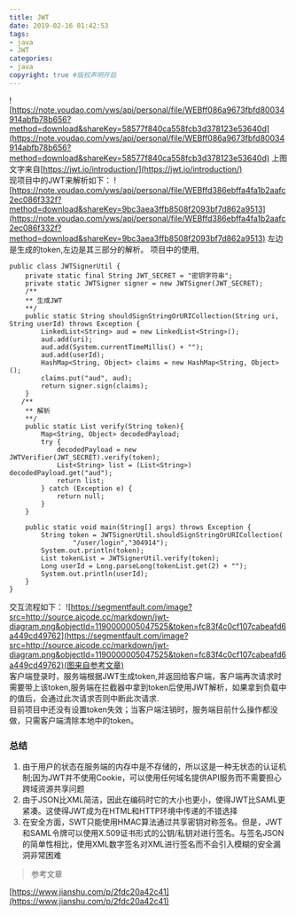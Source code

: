 ```yaml
---
title: JWT
date: 2019-02-16 01:42:53
tags:
- java
- JWT
categories:
- java   
copyright: true #版权声明开启     
---
```

![https://note.youdao.com/yws/api/personal/file/WEBff086a9673fbfd80034914abfb78b656?method=download&shareKey=58577f840ca558fcb3d378123e53640d](https://note.youdao.com/yws/api/personal/file/WEBff086a9673fbfd80034914abfb78b656?method=download&shareKey=58577f840ca558fcb3d378123e53640d)
上图文字来自[https://jwt.io/introduction/](https://jwt.io/introduction/)  
现项目中的JWT来解析如下：
![https://note.youdao.com/yws/api/personal/file/WEBffd386ebffa4fa1b2aafc2ec086f332f?method=download&shareKey=9bc3aea3ffb8508f2093bf7d862a9513](https://note.youdao.com/yws/api/personal/file/WEBffd386ebffa4fa1b2aafc2ec086f332f?method=download&shareKey=9bc3aea3ffb8508f2093bf7d862a9513)
左边是生成的token,左边是其三部分的解析。
项目中的使用,
```
public class JWTSignerUtil {
    private static final String JWT_SECRET = "密钥字符串";
    private static JWTSigner signer = new JWTSigner(JWT_SECRET);
    /**
    ** 生成JWT
    **/
    public static String shouldSignStringOrURICollection(String uri, String userId) throws Exception {
        LinkedList<String> aud = new LinkedList<String>();
        aud.add(uri);
        aud.add(System.currentTimeMillis() + "");
        aud.add(userId);
        HashMap<String, Object> claims = new HashMap<String, Object>();
        claims.put("aud", aud);
        return signer.sign(claims);
    }
   /**
    ** 解析
    **/
    public static List verify(String token){
        Map<String, Object> decodedPayload;
        try {
            decodedPayload = new JWTVerifier(JWT_SECRET).verify(token);
            List<String> list = (List<String>) decodedPayload.get("aud");
            return list;
        } catch (Exception e) {
            return null;
        }
    }

    public static void main(String[] args) throws Exception {
        String token = JWTSignerUtil.shouldSignStringOrURICollection(
                "/user/login","304914");
        System.out.println(token);
        List tokenList = JWTSignerUtil.verify(token);
        Long userId = Long.parseLong(tokenList.get(2) + "");
        System.out.println(userId);
    }
}
```
交互流程如下：
![https://segmentfault.com/image?src=http://source.aicode.cc/markdown/jwt-diagram.png&objectId=1190000005047525&token=fc83f4c0cf107cabeafd6a449cd49762](https://segmentfault.com/image?src=http://source.aicode.cc/markdown/jwt-diagram.png&objectId=1190000005047525&token=fc83f4c0cf107cabeafd6a449cd49762)(图来自参考文章)  
客户端登录时，服务端根据JWT生成token,并返回给客户端，客户端再次请求时需要带上该token,服务端在拦截器中拿到token后使用JWT解析，如果拿到负载中的值后，会通过此次请求否则中断此次请求.  
目前项目中还没有设置token失效；当客户端注销时，服务端目前什么操作都没做，只需客户端清除本地中的token。
### 总结
1. 由于用户的状态在服务端的内存中是不存储的，所以这是一种无状态的认证机制;因为JWT并不使用Cookie，可以使用任何域名提供API服务而不需要担心跨域资源共享问题
2. 由于JSON比XML简洁，因此在编码时它的大小也更小，使得JWT比SAML更紧凑。这使得JWT成为在HTML和HTTP环境中传递的不错选择
2. 在安全方面，SWT只能使用HMAC算法通过共享密钥对称签名。但是，JWT和SAML令牌可以使用X.509证书形式的公钥/私钥对进行签名。与签名JSON的简单性相比，使用XML数字签名对XML进行签名而不会引入模糊的安全漏洞非常困难
> 参考文章  

[https://www.jianshu.com/p/2fdc20a42c41](https://www.jianshu.com/p/2fdc20a42c41)
